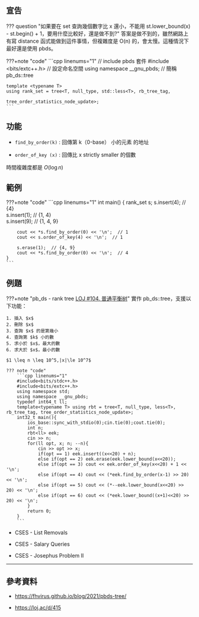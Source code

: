 ## 宣告

??? question "如果要在 set 查詢幾個數字比 x 還小，不能用 st.lower_bound(x) - st.begin() + 1，要用什麼比較好，還是做不到?"
	答案是做不到的，雖然網路上有寫 distance 函式能做到這件事情，但複雜度是 O(n) 的，會太慢。這種情況下最好還是使用 pbds。
	
???+note "code"
	```cpp linenums="1"
    // include pbds 套件
    #include <bits/extc++.h>
    // 設定命名空間
    using namespace __gnu_pbds;
    // 簡稱 pb_ds::tree

    template <typename T>
    using rank_set = tree<T, null_type, std::less<T>, rb_tree_tag,
                                               tree_order_statistics_node_update>;
    ```

## 功能

- `find_by_order(k)` :  回傳第 k（0-base） 小的元素 的地址

- `order_of_key (x)` : 回傳比 x strictly smaller 的個數

時間複雜度都是 $O(\log n)$

## 範例

???+note "code"
	```cpp linenums="1"
	int main() {
        rank_set<int> s;
        s.insert(4);  // {4}    
        s.insert(1);   // {1, 4}    
        s.insert(9);   // {1, 4, 9}    

        cout << *s.find_by_order(0) << '\n';  // 1   
        cout << s.order_of_key(4) << '\n';  // 1    
    
        s.erase(1);  // {4, 9}    
        cout << *s.find_by_order(0) << '\n';  // 4
    }
    ```

## 例題

???+note "pb_ds - rank tree [LOJ #104. 普通平衡树](https://loj.ac/p/104)"
	實作 pb_ds::tree，支援以下功能：

    1. 插入 $x$
    2. 刪除 $x$
    3. 查詢 $x$ 的是第幾小
    4. 查詢第 $k$ 小的數
    5. 求小於 $x$，最大的數
    6. 求大於 $x$，最小的數
    
    $1 \leq n \leq 10^5,|x|\le 10^7$
    
    ??? note "code"
    	```cpp linenums="1"
    	#include<bits/stdc++.h>
        #include<bits/extc++.h>
        using namespace std;
        using namespace __gnu_pbds;
        typedef int64_t ll;
        template<typename T> using rbt = tree<T, null_type, less<T>, rb_tree_tag, tree_order_statistics_node_update>;
        int32_t main(){
            ios_base::sync_with_stdio(0);cin.tie(0);cout.tie(0);
            int n;
            rbt<ll> eek;
            cin >> n;
            for(ll opt, x; n; --n){
                cin >> opt >> x;
                if(opt == 1) eek.insert((x<<20) + n);
                else if(opt == 2) eek.erase(eek.lower_bound(x<<20));
                else if(opt == 3) cout << eek.order_of_key(x<<20) + 1 << '\n';
                else if(opt == 4) cout << (*eek.find_by_order(x-1) >> 20) << '\n';
                else if(opt == 5) cout << (*--eek.lower_bound(x<<20) >> 20) << '\n';
                else if(opt == 6) cout << (*eek.lower_bound((x+1)<<20) >> 20) << '\n';
            }
            return 0;
        }
        ```

- CSES - List Removals

- CSES - Salary Queries

- CSES - Josephus Problem II

---

## 參考資料

- <https://fhvirus.github.io/blog/2021/pbds-tree/>

- <https://loj.ac/d/415>